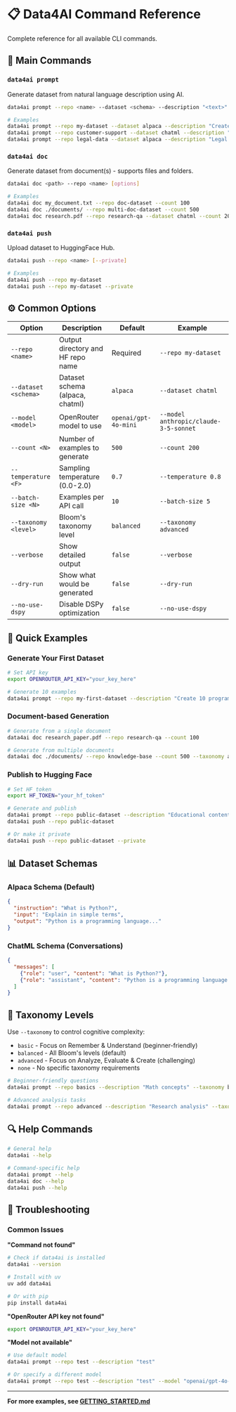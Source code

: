 # 📋 Data4AI Command Reference

Complete reference for all available CLI commands.

## 🎯 Main Commands

### `data4ai prompt`
Generate dataset from natural language description using AI.

```bash
data4ai prompt --repo <name> --dataset <schema> --description "<text>" [options]

# Examples
data4ai prompt --repo my-dataset --dataset alpaca --description "Create programming questions"
data4ai prompt --repo customer-support --dataset chatml --description "Customer support conversations" --count 200
data4ai prompt --repo legal-data --dataset alpaca --description "Legal Q&A" --model "anthropic/claude-3-5-sonnet"
```

### `data4ai doc`
Generate dataset from document(s) - supports files and folders.

```bash
data4ai doc <path> --repo <name> [options]

# Examples
data4ai doc my_document.txt --repo doc-dataset --count 100
data4ai doc ./documents/ --repo multi-doc-dataset --count 500
data4ai doc research.pdf --repo research-qa --dataset chatml --count 200
```

### `data4ai push`
Upload dataset to HuggingFace Hub.

```bash
data4ai push --repo <name> [--private]

# Examples
data4ai push --repo my-dataset
data4ai push --repo my-dataset --private
```

## ⚙️ Common Options

| Option | Description | Default | Example |
|--------|-------------|---------|---------|
| `--repo <name>` | Output directory and HF repo name | Required | `--repo my-dataset` |
| `--dataset <schema>` | Dataset schema (alpaca, chatml) | `alpaca` | `--dataset chatml` |
| `--model <model>` | OpenRouter model to use | `openai/gpt-4o-mini` | `--model anthropic/claude-3-5-sonnet` |
| `--count <N>` | Number of examples to generate | `500` | `--count 200` |
| `--temperature <F>` | Sampling temperature (0.0-2.0) | `0.7` | `--temperature 0.8` |
| `--batch-size <N>` | Examples per API call | `10` | `--batch-size 5` |
| `--taxonomy <level>` | Bloom's taxonomy level | `balanced` | `--taxonomy advanced` |
| `--verbose` | Show detailed output | `false` | `--verbose` |
| `--dry-run` | Show what would be generated | `false` | `--dry-run` |
| `--no-use-dspy` | Disable DSPy optimization | `false` | `--no-use-dspy` |

## 🚀 Quick Examples

### Generate Your First Dataset
```bash
# Set API key
export OPENROUTER_API_KEY="your_key_here"

# Generate 10 examples
data4ai prompt --repo my-first-dataset --description "Create 10 programming questions" --count 10
```

### Document-based Generation
```bash
# Generate from a single document
data4ai doc research_paper.pdf --repo research-qa --count 100

# Generate from multiple documents
data4ai doc ./documents/ --repo knowledge-base --count 500 --taxonomy advanced
```

### Publish to Hugging Face
```bash
# Set HF token
export HF_TOKEN="your_hf_token"

# Generate and publish
data4ai prompt --repo public-dataset --description "Educational content" --count 100
data4ai push --repo public-dataset

# Or make it private
data4ai push --repo public-dataset --private
```

## 📊 Dataset Schemas

### Alpaca Schema (Default)
```json
{
  "instruction": "What is Python?",
  "input": "Explain in simple terms",
  "output": "Python is a programming language..."
}
```

### ChatML Schema (Conversations)
```json
{
  "messages": [
    {"role": "user", "content": "What is Python?"},
    {"role": "assistant", "content": "Python is a programming language..."}
  ]
}
```

## 🎯 Taxonomy Levels

Use `--taxonomy` to control cognitive complexity:

- `basic` - Focus on Remember & Understand (beginner-friendly)
- `balanced` - All Bloom's levels (default)
- `advanced` - Focus on Analyze, Evaluate & Create (challenging)
- `none` - No specific taxonomy requirements

```bash
# Beginner-friendly questions
data4ai prompt --repo basics --description "Math concepts" --taxonomy basic

# Advanced analysis tasks
data4ai prompt --repo advanced --description "Research analysis" --taxonomy advanced
```

## 🔍 Help Commands

```bash
# General help
data4ai --help

# Command-specific help
data4ai prompt --help
data4ai doc --help
data4ai push --help
```

## 🚨 Troubleshooting

### Common Issues

**"Command not found"**
```bash
# Check if data4ai is installed
data4ai --version

# Install with uv
uv add data4ai

# Or with pip
pip install data4ai
```

**"OpenRouter API key not found"**
```bash
export OPENROUTER_API_KEY="your_key_here"
```

**"Model not available"**
```bash
# Use default model
data4ai prompt --repo test --description "test"

# Or specify a different model
data4ai prompt --repo test --description "test" --model "openai/gpt-4o-mini"
```

---

**For more examples, see [GETTING_STARTED.md](../GETTING_STARTED.md)**